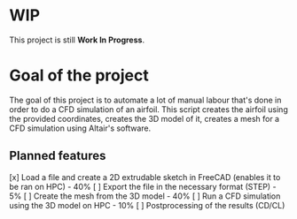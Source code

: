 # WIP

This project is still **Work In Progress**.

# Goal of the project

The goal of this project is to automate a lot of manual labour that's done in order to do a CFD simulation of an airfoil. This script creates the airfoil using the provided coordinates, creates the 3D model of it, creates a mesh for a CFD simulation using Altair's software.

## Planned features

[x] Load a file and create a 2D extrudable sketch in FreeCAD (enables it to be ran on HPC) - 40%
[ ] Export the file in the necessary format (STEP) - 5%
[ ] Create the mesh from the 3D model - 40%
[ ] Run a CFD simulation using the 3D model on HPC - 10%
[ ] Postprocessing of the results (CD/CL)
